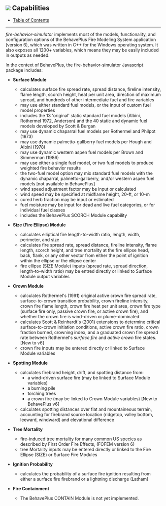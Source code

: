 ##  ![](favicon.png) Capabilities
- [Table of Contents](../README.md)
---

*fire-behavior-simulator* implements most of the models, functionality, and configuration options of the BehavePlus Fire Modeling System application (version 6), which was written in C++ for the Windows operating system.  It also exposes all 1200+ variables, which means they may be easily included in outputs as needed.

In the context of BehavePlus, the fire-behavior-simulator Javascript package includes:

- **Surface Module**
  - calculates surface fire spread rate, spread distance, fireline intensity, flame length, scorch height, heat per unit area, direction of maximum spread, and hundreds of other intermediate fuel and fire variables
  - may use either standard fuel models, or the input of custom fuel model properties
  - includes the 13 'original' static standard fuel models (Albini, Rothermel 1972, Anderson) and the 40 static and dynamic fuel models developed by Scott & Burgan
  - may use dynamic chaparral fuel models per Rothermel and Philpot (1973)
  - may use dynamic palmetto-gallberry fuel models per  Hough and Albini (1978)
  - may use dynamic western aspen fuel models per Brown and Simmerman (1986)
  - may use either a single fuel model, or two fuel models to produce weighted fire behavior results
  - the two-fuel model option may mix standard fuel models with the dynamic chaparral, palmetto-gallberry, and/or western aspen fuel models [not available in BehavePlus]
  - wind speed adjustment factor may be input or calculated
  - wind speed may be specified at midflame height, 20-ft, or 10-m
  - cured herb fraction may be input or estimated
  - fuel moisture may be input for dead and live fuel categories, or for individual fuel classes
  - includes the BehavePlus SCORCH Module capability

- **Size (Fire Ellipse) Module**
  - calculates elliptical fire length-to-width ratio, length, width, perimeter, and size
  - calculates fire spread rate, spread distance, fireline intensity, flame length, scorch height, and tree mortality at the fire ellipse head, back, flank, or any other vector from either the point of ignition within the ellipse or the ellipse center
  - fire ellipse (SIZE Module) inputs (spread rate, spread direction, length-to-width ratio) may be entred directly or linked to Surface Module output variables

- **Crown Module**
  - calculates Rothermel's (1991) original active crown fire spread rate, surface-to-crown transition probability, crown fireline intensity, crown fire flame length, crown fire heat per unit area, crown fire type (surface fire only, passive crown fire, or active crown fire), and whether the crown fire is wind-driven or plume-dominated
  - calculates Scott & Reinhardt's (2001) extensions to determine critical surface-to-crown initiation conditions, active crown fire ratio, crown fraction burned, crowning index, and a graduated crown fire spread rate between Rothermel's *surface fire* and *active crown* fire states. [New to v6]
  - crown fire inputs may be entered directly or linked to Surface Module variables

- **Spotting Module**
  - calculates firebrand height, drift, and spotting distance from:
    - a wind-driven surface fire (may be linked to Surface Module variables)
    - a burning pile
    - torching trees
    - a crown fire (may be linked to Crown Module variables) [New to BehavePlus v6]
  - calculates spotting distances over flat and mountaineous terrain, accounting for firebrand source location (ridgetop, valley bottom, leeward, windward) and elevational difference

- **Tree Mortality**
  - fire-induced tree mortality for many common US species as described by First Order Fire Effects, (FOFEM version 6)
  - tree Mortality inputs may be entered directly or linked to the Fire Ellipse (SIZE) or Surface Fire Modules

- **Ignition Probability**
  - calculates the probability of a surface fire ignition resulting from either a surface fire firebrand or a lightning discharge (Latham)

- **Fire Containment**
  - The BehavePlus CONTAIN Module is not yet implemented.
